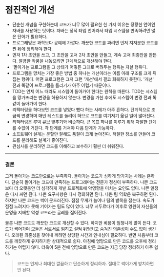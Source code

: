 # 점진적인 개선
* 단순한 개념을 구현하는데 코드가 너무 많이 필요한 한 가지 이유는 장황한 언어인 자바를 사용하는 탓이다. 자바는 정적 타입 언어라서 타입 시스템을 만족하려면 많은 단어가 필요하다.
* 프로그래밍은 과학보다 공예에 가깝다. 깨끗한 코드를 짜려면 먼저 지저분한 코드를 짠 뒤에 정리해야 한다.
* 먼저 1차 초안을 쓰고, 그 초안을 고쳐 2차 초안을 만들고, 계속 고쳐 최종안을 만든다. 깔끔한 작품을 내놓으려면 단계적으로 개선해야 한다.
* '돌아가는'프로그램을 그 상태가 어떻든 그대로 버려두는 행위는 자살 행위다.
* 프로그램을 망치는 가장 좋은 방법 중 하나는 개선이라는 이름 아래 구조를 크게 뒤집는 행위다. 어떤 프로그램은 그저 그런 '개선'에서 결코 회복하지 못한다. '개선' 전과 똑같이 프로그램을 돌리기가 아주 어렵기 때문이다.
* TDD는 언제 어느 때라도 시스템이 돌아가야 한다는 원칙을 따른다. TDD는 시스템을 망가뜨리는 변경을 허용하지 않는다. 변경을 가한 후에도 시스템이 변경 전과 똑같이 돌아가야 한다.
* 리팩터링을 하다보면 코드를 넣었다 뺐다 하는 사례가 아주 흔하다. 단계적으로 조금씩 변경하며 매번 테스트를 돌려야 하므로 코드를 여기저기 옮길 일이 많아진다.
* 리팩터링은 루빅 큐브 맞추기와 비슷하다. 큰 목표 하나를 이루기 위해 자잘한 단계를 수없이 거친다. 각 단계를 거쳐야 다음 단계가 가능하다.
* 소프트웨어 설계는 분할만 잘해도 품질이 크게 높아진다. 적절한 장소를 만들어 코드를 분리해도 설계가 좋아진다.
* 관심사를 분리하면 코드를 이해하고 보수하기 훨씬 더 쉬워진다.
<hr/>

### 결론
그저 돌아가는 코드만으로는 부족하다. 돌아가는 코드가 심하게 망가지는 사례는 흔하다. 단순히 돌아가는 코드에 만족하는 프로그래머는 전문가 정신이 부족하다. 나쁜 코드보다 더 오랫동안 더 심각하게 개발 프로젝트에 악영향을 미치는 요인도 없다. 나쁜 일정은 다시 짜면 된다. 나쁜 요구사항은 다시 정의하면 된다. 나쁜 팀 역학은 복구하면 된다. 하지만 나쁜 코드는 썩어 문드러진다. 점점 무게가 늘어나 팀의 발목을 잡는다. 속도가 점점 느려지다 못해 기어가는 팀도 많이 있다. 너무 서두르다가 이후로 영원히 자신들의 운명을 지배할 악성 코드라는 굴레를 짊어진다.

물론 나쁜 코드도 깨끗한 코드로 개선할 수 있다. 하지만 비용이 엄청나게 많이 든다. 코드가 썩어가며 모듈은 서로서로 얽히고 설켜 뒤엉키고 숨겨진 의존성이 수도 없이 생긴다. 오래된 의존성을 찾아내 깨려면 상당한 시간과 인내심이 필요하다. 반면 처음부터 코드를 깨끗하게 유지하기란 상대적으로 쉽다. 아침에 엉망으로 만든 코드를 오후에 정리하기는 어렵지 않다. 더욱이 5분 전에 엉망으로 만든 코드는 지금 당장 정리하기 아주 쉽다.
> 코드는 언제나 최대한 깔끔하고 단순하게 정리하자. 절대로 썩어가게 방치하면 안 된다.

